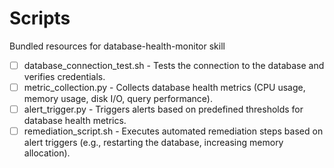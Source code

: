 # Scripts

Bundled resources for database-health-monitor skill

- [ ] database_connection_test.sh - Tests the connection to the database and verifies credentials.
- [ ] metric_collection.py - Collects database health metrics (CPU usage, memory usage, disk I/O, query performance).
- [ ] alert_trigger.py - Triggers alerts based on predefined thresholds for database health metrics.
- [ ] remediation_script.sh - Executes automated remediation steps based on alert triggers (e.g., restarting the database, increasing memory allocation).
